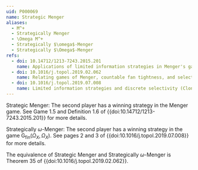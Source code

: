 ```yaml
---
uid: P000069
name: Strategic Menger
aliases:
  - M^+
  - Strategically Menger
  - \Omega M^+
  - Strategically $\omega$-Menger
  - Strategically $\Omega$-Menger
refs:
  - doi: 10.14712/1213-7243.2015.201
    name: Applications of limited information strategies in Menger's game
  - doi: 10.1016/j.topol.2019.02.062
    name: Relating games of Menger, countable fan tightness, and selective separability
  - doi: 10.1016/j.topol.2019.07.008
    name: Limited information strategies and discrete selectivity (Clontz & Holshouser)
---
```

Strategic Menger: The second player has a winning strategy in the Menger game. See Game 1.5 and Definition 1.6 of {{doi:10.14712/1213-7243.2015.201}} for more details.

Strategically $\omega$-Menger: The second player has a winning strategy in the game $\mathsf{G}_{\mathrm{fin}}(\Omega_X,\Omega_X)$. See pages 2 and 3 of {{doi:10.1016/j.topol.2019.07.008}} for more details.

The equivalence of Strategic Menger and Strategically $\omega$-Menger is Theorem 35 of {{doi:10.1016/j.topol.2019.02.062}}.